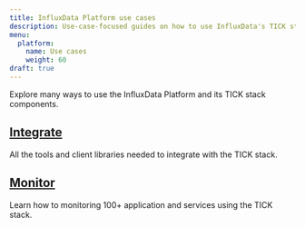```yaml
---
title: InfluxData Platform use cases
description: Use-case-focused guides on how to use InfluxData's TICK stack to accomplish different tasks.
menu:
  platform:
    name: Use cases
    weight: 60
draft: true
---
```


Explore many ways to use the InfluxData Platform and its TICK stack components.

## [Integrate](/platform/use-cases/integrate/)
All the tools and client libraries needed to integrate with the TICK stack.

## [Monitor](/platform/use-cases/monitor/)
Learn how to monitoring 100+ application and services using the TICK stack.

